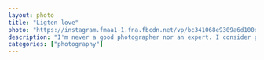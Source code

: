 ```yaml
---		
layout: photo
title: "Ligten love"
photo: "https://instagram.fmaa1-1.fna.fbcdn.net/vp/bc341068e9309a6d100d575ec47f4981/5E601716/t51.2885-15/sh0.08/e35/c0.135.1080.1080a/s640x640/67164374_163737018130834_4894336723063507224_n.jpg?_nc_ht=instagram.fmaa1-1.fna.fbcdn.net&_nc_cat=110"
description: "I'm never a good photographer nor an expert. I consider photography as a medium to go back to the good old days in life, to show someone, to remember, and to feel a few things again. Its all about people, places, emotions, moments, laughs and memories. I don't even hunt for perfect photographs, It just reflects the way I think, my life and my surroundings. Many photos I took were inspired by others, some were created, and some were unexpected ones. Still, as I always say, every picture I take has a story in it. 🤗☺️"
categories: ["photography"]
---
```

